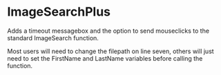 # ImageSearchPlus
Adds a timeout messagebox and the option to send mouseclicks to the standard ImageSearch function.

Most users will need to change the filepath on line seven, others will just need to set the FirstName and LastName variables before calling the function.

